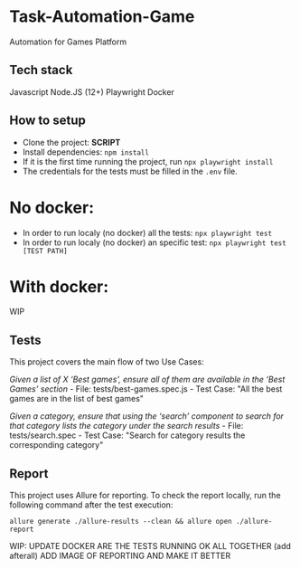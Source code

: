# Task-Automation-Game
Automation for Games Platform

## Tech stack
Javascript
Node.JS (12+)
Playwright
Docker

## How to setup
- Clone the project: **SCRIPT**
- Install dependencies: `npm install`
- If it is the first time running the project, run `npx playwright install`
- The credentials for the tests must be filled in the `.env` file. 

# No docker: 
- In order to run localy (no docker) all the tests: `npx playwright test`
- In order to run localy (no docker) an specific test: `npx playwright test [TEST PATH]`

# With docker: 
WIP

## Tests
This project covers the main flow of two Use Cases:

_Given a list of X ‘Best games’, ensure all of them are available in the ‘Best Games’
section_
    - File: tests/best-games.spec.js
    - Test Case: "All the best games are in the list of best games"

_Given a category, ensure that using the ‘search’ component to search for that category
lists the category under the search results_
    - File: tests/search.spec
    - Test Case: "Search for category results the corresponding category"

## Report
This project uses Allure for reporting. 
To check the report locally, run the following command after the test execution:

`allure generate ./allure-results --clean && allure open ./allure-report`

WIP: 
UPDATE DOCKER
ARE THE TESTS RUNNING OK ALL TOGETHER (add afterall)
ADD IMAGE OF REPORTING AND MAKE IT BETTER

